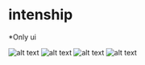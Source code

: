 # intenship

*Only ui 

![alt text](https://user-images.githubusercontent.com/58571739/94601966-df138f00-02b1-11eb-9be7-62cbc1981be0.jpg)
![alt text](https://user-images.githubusercontent.com/58571739/94602032-fb173080-02b1-11eb-95fc-6505ea956394.jpg)
![alt text](https://user-images.githubusercontent.com/58571739/94602134-1bdf8600-02b2-11eb-8fec-1adf60e5dc2e.jpg)
![alt text](https://user-images.githubusercontent.com/58571739/94602200-2dc12900-02b2-11eb-8ed8-78ca283ddd5b.jpg)
